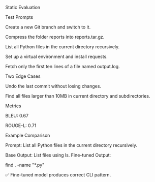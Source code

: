 Static Evaluation

Test Prompts

Create a new Git branch and switch to it.

Compress the folder reports into reports.tar.gz.

List all Python files in the current directory recursively.

Set up a virtual environment and install requests.

Fetch only the first ten lines of a file named output.log.

Two Edge Cases

Undo the last commit without losing changes.

Find all files larger than 10MB in current directory and subdirectories.

Metrics

BLEU: 0.67

ROUGE-L: 0.71

Example Comparison

Prompt: List all Python files in the current directory recursively.

Base Output: List files using ls.
Fine-tuned Output:

find . -name "*.py"

✅ Fine-tuned model produces correct CLI pattern.

